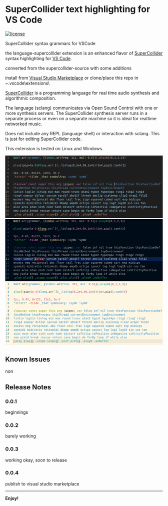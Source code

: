 # SuperCollider text highlighting for VS Code

[![license](https://img.shields.io/badge/license-MIT-brightgreen.svg)](https://raw.githubusercontent.com/salkin-mada/vscode_supercollider/master/LICENSE.md)

SuperCollider syntax grammars for VSCode

the language-supercollider extension is an enhanced flavor of [SuperCollider](https://supercollider.github.io/) syntax highlighting for [VS Code](https://code.visualstudio.com/).

converted from the supercollider-source with some additions

install from [Visual Studio Marketplace](https://marketplace.visualstudio.com) or clone/place this repo in ~\.vscode\extensions\

[SuperCollider](https://supercollider.github.io/) is a programming language for real time audio synthesis and algorithmic composition.

The language (sclang) communicates via Open Sound Control with one or more synthesis servers. The SuperCollider synthesis server runs in a separate process or even on a separate machine so it is ideal for realtime networked music.

Does not include any REPL (language shell) or interaction with sclang. This is just for editing SuperCollider code.


This extension is tested on Linux and Windows.

![example1](images/example1.png "example1")
![example2](images/example2.png "example2")
![example3](images/example3.png "example3")

## Known Issues

non

## Release Notes

### 0.0.1

beginnings

### 0.0.2

barely working

### 0.0.3

working okay, soon to release

### 0.0.4

publish to visual studio marketplace

---------------------------------------------------------------------------------------

**Enjoy!**